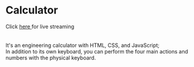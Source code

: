 # Calculator
Click <a href="https://a7337li.github.io/Calculator/"> here </a>for live streaming <br />
<br />
 <br />
It's an engineering calculator with HTML, CSS, and JavaScript;
<br>
In addition to its own keyboard, you can perform the four main actions and numbers with the physical keyboard.
